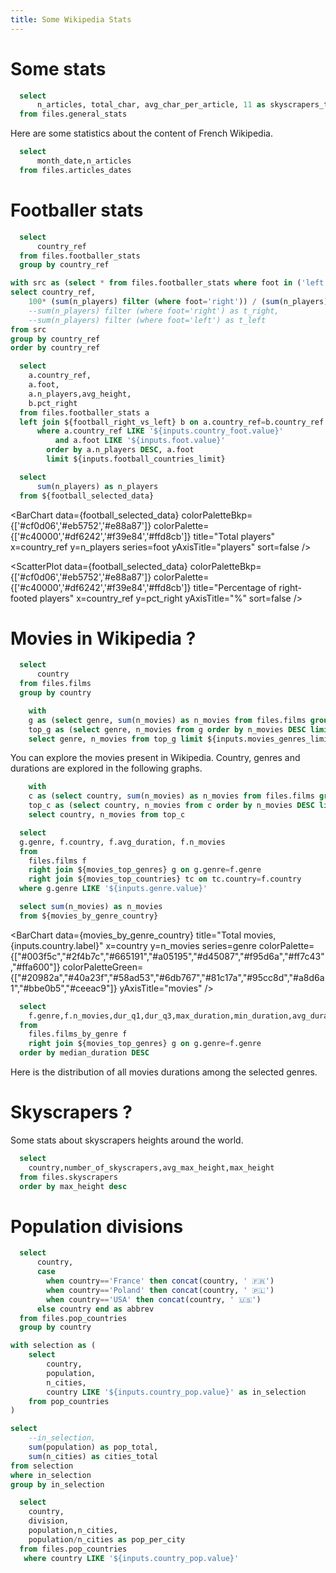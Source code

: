 ```yaml
---
title: Some Wikipedia Stats
---
```


# Some stats

```sql stats
  select
      n_articles, total_char, avg_char_per_article, 11 as skyscrapers_total
  from files.general_stats
```



Here are some statistics about the content of French Wikipedia.

<BigValue 
  data={stats} 
  value=n_articles
  title="Articles"
  fmt='#,##0.000,,"M"'
/>

<BigValue 
  data={stats} 
  value=total_char
  title="Total characters"
  fmt=num2b
/>

<BigValue 
  data={stats} 
  value=avg_char_per_article
  title="Characters per article (avg.)"
  fmt=num1k
/>


```sql article_dates
  select
      month_date,n_articles
  from files.articles_dates
```

<BarChart
    data={article_dates}
    title="Last modification date"
    x=month_date
    y=n_articles
    yAxisTitle="articles"
/>



# Footballer stats

[//]: # (Data selectors for football)

```sql countries_football
  select
      country_ref
  from files.footballer_stats
  group by country_ref
```

<Grid cols=2>
<div class="flex">
    <BigValue 
      data={stats_football} 
      value=n_players
      title="Players"
      fmt=id
    />
    <Dropdown data={countries_football} name=country_foot value=country_ref >
        <DropdownOption value="%" valueLabel="All Countries"/>
    </Dropdown>
    <Dropdown name=foot >
        <DropdownOption valueLabel="Any foot" value="%"/>
        <DropdownOption valueLabel="Left" value="left" />
        <DropdownOption valueLabel="Right" value="right" />
        <DropdownOption valueLabel="Both" value="both" />
    </Dropdown>
</div>
<div>
    <Slider
      title="Countries"
      name=football_countries_limit
      min=5
      max=300
      step=1
    />
</div>

</Grid>
   



[//]: # (Computed selected data for football)

```sql football_right_vs_left
with src as (select * from files.footballer_stats where foot in ('left', 'right'))
select country_ref,
    100* (sum(n_players) filter (where foot='right')) / (sum(n_players) filter (where foot='right')+sum(n_players) filter (where foot='left')) as pct_right
    --sum(n_players) filter (where foot='right') as t_right,
    --sum(n_players) filter (where foot='left') as t_left
from src
group by country_ref
order by country_ref
```

```sql football_selected_data
  select
    a.country_ref,
    a.foot,
    a.n_players,avg_height, 
    b.pct_right
  from files.footballer_stats a
  left join ${football_right_vs_left} b on a.country_ref=b.country_ref
      where a.country_ref LIKE '${inputs.country_foot.value}'
          and a.foot LIKE '${inputs.foot.value}'
        order by a.n_players DESC, a.foot
        limit ${inputs.football_countries_limit}

```

```sql stats_football
  select
      sum(n_players) as n_players
  from ${football_selected_data}
```

[//]: # (Graphs for football)



<BarChart
    data={football_selected_data}
    colorPaletteBkp={['#cf0d06','#eb5752','#e88a87']}
    colorPalette={['#c40000','#df6242','#f39e84','#ffd8cb']}
    title="Total players"
    x=country_ref
    y=n_players
    series=foot
    yAxisTitle="players"
    sort=false
/>

<ScatterPlot
    data={football_selected_data}
    colorPaletteBkp={['#cf0d06','#eb5752','#e88a87']}
    colorPalette={['#c40000','#df6242','#f39e84','#ffd8cb']}
    title="Percentage of right-footed players"
    x=country_ref
    y=pct_right
    yAxisTitle="%"
    sort=false
/>

# Movies in Wikipedia ?


```sql countries
  select
      country
  from files.films
  group by country
```

```sql movies_top_genres
    with 
    g as (select genre, sum(n_movies) as n_movies from files.films group by genre),
    top_g as (select genre, n_movies from g order by n_movies DESC limit 10)
    select genre, n_movies from top_g limit ${inputs.movies_genres_limit}
```

You can explore the movies present in Wikipedia. Country, genres and durations are explored in the following graphs.

<Grid cols=1>
<div class="flex gap-4">
    <Dropdown data={countries} name=country value=country >
    <DropdownOption value="%" valueLabel="All Countries"/>
    </Dropdown>
    <Dropdown data={movies_top_genres} name=genre value=genre>
        <DropdownOption value="%" valueLabel="All Genres"/>
    </Dropdown>
    <Slider
      title="Countries"
      name=movies_countries_limit
      min=5
      max=300
      step=1
    />
    <Slider
      title="Top genres"
      name=movies_genres_limit
      min=5
      max=10
      step=1
    />
</div>
</Grid>
<BigValue 
  data={total_movies} 
  value=n_movies
  title="Movies in selection"
  fmt=id
/>

```sql movies_top_countries
    with 
    c as (select country, sum(n_movies) as n_movies from files.films group by country),
    top_c as (select country, n_movies from c order by n_movies DESC limit ${inputs.movies_countries_limit})
    select country, n_movies from top_c
```

```sql movies_by_genre_country
  select 
  g.genre, f.country, f.avg_duration, f.n_movies
  from 
    files.films f
    right join ${movies_top_genres} g on g.genre=f.genre
    right join ${movies_top_countries} tc on tc.country=f.country
  where g.genre LIKE '${inputs.genre.value}'
```

```sql total_movies
  select sum(n_movies) as n_movies
  from ${movies_by_genre_country}
```

<BarChart
    data={movies_by_genre_country}
    title="Total movies, {inputs.country.label}"
    x=country
    y=n_movies
    series=genre
    colorPalette={["#003f5c","#2f4b7c","#665191","#a05195","#d45087","#f95d6a","#ff7c43","#ffa600"]}
    colorPaletteGreen={["#20982a","#40a23f","#58ad53","#6db767","#81c17a","#95cc8d","#a8d6a1","#bbe0b5","#ceeac9"]}
    yAxisTitle="movies"
/>

```sql boxplot_films_by_genre
  select 
    f.genre,f.n_movies,dur_q1,dur_q3,max_duration,min_duration,avg_duration,median_duration
  from 
    files.films_by_genre f
    right join ${movies_top_genres} g on g.genre=f.genre
  order by median_duration DESC
```

Here is the distribution of all movies durations among the selected genres.

<BoxPlot 
    data={boxplot_films_by_genre}
    title="Movie duration by genre"
    name=genre
    intervalBottom=dur_q1
    midpoint=median_duration
    intervalTop=dur_q3
    sort=false
    yAxisTitle="minutes"
    yFmt=id
/>

# Skyscrapers ?

Some stats about skyscrapers heights around the world.




<BigValue 
  data={stats} 
  value=skyscrapers_total
  title="Skyscrapers found"
  fmt=id
/>

```sql skyscrapers
  select
    country,number_of_skyscrapers,avg_max_height,max_height
  from files.skyscrapers
  order by max_height desc
```

<BarChart
    data={skyscrapers}
    title="Skyscrapers around the world"
    x=country
    y2=number_of_skyscrapers
    y=max_height
    type=grouped
    yAxisTitle="meters"
    y2AxisTitle="buildings"
/>


# Population divisions

```sql countries_pop
  select
      country,
      case 
        when country=='France' then concat(country, ' 🇫🇷')
        when country=='Poland' then concat(country, ' 🇵🇱')
        when country=='USA' then concat(country, ' 🇺🇸')
      else country end as abbrev
  from files.pop_countries
  group by country
```

<Dropdown data={countries_pop} name=country_pop value=country label=abbrev >
    <DropdownOption value="%" valueLabel="All Countries"/>
</Dropdown>


```sql population_totals
with selection as (
    select 
        country,
        population,
        n_cities,
        country LIKE '${inputs.country_pop.value}' as in_selection
    from pop_countries
)

select 
    --in_selection,
    sum(population) as pop_total,
    sum(n_cities) as cities_total
from selection
where in_selection
group by in_selection

```

<BigValue 
  data={population_totals} 
  value=pop_total
  title="Selected population"
  fmt=num2m
/>

<BigValue 
  data={population_totals} 
  value=cities_total
  title="Selected cities"
  fmt=num1k
/>


```sql population
  select
    country,
    division,
    population,n_cities,
    population/n_cities as pop_per_city
  from files.pop_countries
   where country LIKE '${inputs.country_pop.value}'
```

<BarChart
    data={population}
    title="Most populated divisions in {inputs.country_pop.label}"
    x=division
    y=pop_per_city
    y2=population
    type=grouped
    yAxisTitle="inhabitants"
    y2AxisTitle="cities"
/>
